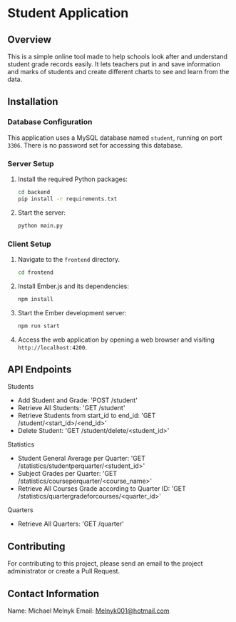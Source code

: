 # Student Application

## Overview

This is a simple online tool made to help schools look after and understand student grade records easily. It lets teachers put in and save information and marks of students and create different charts to see and learn from the data.

## Installation

### Database Configuration

This application uses a MySQL database named `student`, running on port `3306`. There is no password set for accessing this database.

### Server Setup

1. Install the required Python packages:

   ```bash
   cd backend
   pip install -r requirements.txt

2. Start the server:

   ```bash
   python main.py
   ```

### Client Setup

1. Navigate to the `frontend` directory.

   ```bash
   cd frontend
   ```
2. Install Ember.js and its dependencies:

   ```bash
   npm install
   ```

3. Start the Ember development server:

   ```bash
   npm run start
   ```

4. Access the web application by opening a web browser and visiting `http://localhost:4200`.


## API Endpoints

Students
- Add Student and Grade: 'POST /student'
- Retrieve All Students: 'GET /student'
- Retrieve Students from start_id to end_id: 'GET /student/<start_id>/<end_id>'
- Delete Student: 'GET /student/delete/<student_id>'

Statistics
- Student General Average per Quarter: 'GET /statistics/studentperquarter/<student_id>'
- Subject Grades per Quarter: 'GET /statistics/courseperquarter/<course_name>'
- Retrieve All Courses Grade according to Quarter ID: 'GET /statistics/quartergradeforcourses/<quarter_id>'

Quarters
- Retrieve All Quarters: 'GET /quarter'

## Contributing

For contributing to this project, please send an email to the project administrator or create a Pull Request.

## Contact Information
Name: Michael Melnyk
Email: Melnyk001@hotmail.com
